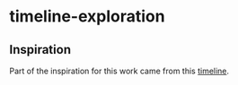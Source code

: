 # timeline-exploration

## Inspiration

Part of the inspiration for this work came from this
[timeline](https://codepen.io/TajShireen/pen/JjGvVzg).
